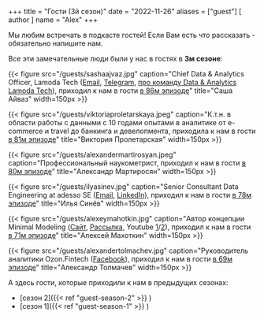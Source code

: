 +++
title = "Гости (3й сезон)"
date = "2022-11-26"
aliases = ["guest"]
[ author ]
  name = "Alex"
+++

Мы любим встречать в подкасте гостей! Если Вам есть что рассказать - обязательно напишите нам.

Все эти замечательные люди были у нас в гостях в **3м сезоне**:

{{< figure src="/guests/sashaajvaz.jpg" caption="Chief Data & Analytics Officer, Lamoda Tech ([Email](mailto:aleksandr.ayvaz@lamoda.ru), [Telegram](https://t.me/ayvazs), [про команду Data & Analytics Lamoda Tech](https://latech.ru/data)), приходил к нам в гости [в 86м эпизоде](https://podcasters.spotify.com/pod/show/data-coffee/episodes/86-S3E19--Shopping-data-e213oi9)" title="Саша Айваз" width=150px >}}

{{< figure src="/guests/viktoriaproletarskaya.jpeg" caption="К.т.н. в области работы с данными с 10 годами опытами в аналитике от e-commerce и travel до банкинга и девелопмента, приходила к нам в гости [в 81м эпизоде](https://spotifyanchor-web.app.link/e/McRJfXXdsyb)" title="Виктория Пролетарская" width=150px >}}

{{< figure src="/guests/alexandermartirosyan.jpeg" caption="Профессиональный наукометрист, приходил к нам в гости [в 80м эпизоде](https://anchor.fm/data-coffee/episodes/80-S3E13-e1upvsk)" title="Александр Мартиросян" width=150px >}}

{{< figure src="/guests/ilyasinev.jpg" caption="Senior Consultant Data Engineering at adesso SE ([Email](mailto:sinevi@gmail.com), [LinkedIn](https://www.linkedin.com/in/ilia-sinev/)), приходил к нам в гости [в 78м эпизоде](https://anchor.fm/data-coffee/episodes/78-S3E11----data-engineering-e1u3ran)" title="Илья Синёв" width=150px >}}

{{< figure src="/guests/alexeymahotkin.jpg" caption="Автор концепции Minimal Modeling ([Сайт](https://minimalmodeling.com), [Рассылка](https://minimalmodeling.substack.com/), Youtube [1](https://www.youtube.com/watch?v=ZyLc_FzGvRM)/[2](https://www.youtube.com/watch?v=M2WM-jyVe6k)), приходил к нам в гости [в 71м эпизоде](https://anchor.fm/data-coffee/episodes/71-S3E04--Minimal-modeling-e1s16aq)" title="Алексей Махоткин" width=150px >}}

{{< figure src="/guests/alexandertolmachev.jpg" caption="Руководитель аналитики Ozon.Fintech  ([Facebook](https://www.facebook.com/aa.tolmachev)), приходил к нам в гости [в 69м эпизоде](https://anchor.fm/data-coffee/episodes/69-S3E02-e1ragqu)" title="Александр Толмачев" width=150px >}}

А здесь гости, которые приходили к нам в предыдущих сезонах:
 - [сезон 2]({{< ref "guest-season-2" >}} )
 - [сезон 1]({{< ref "guest-season-1" >}} )
